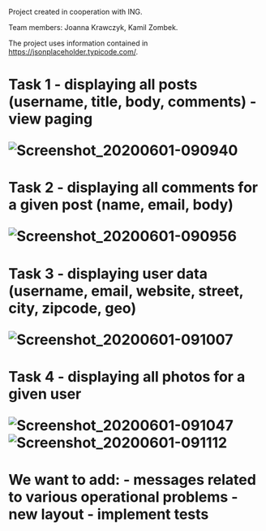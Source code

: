 Project created in cooperation with ING. 

Team members: 
Joanna Krawczyk,
Kamil Zombek.


The project uses information contained in https://jsonplaceholder.typicode.com/.


<h1>Task 1
- displaying all posts (username, title, body, comments)
- view paging

![Screenshot_20200601-090940](https://user-images.githubusercontent.com/56791894/83385012-b2756680-a3e8-11ea-9708-62fca24857cf.png)

<h1>Task 2
- displaying all comments for a given post (name, email, body)

![Screenshot_20200601-090956](https://user-images.githubusercontent.com/56791894/83385372-62e36a80-a3e9-11ea-8702-2fad6452a797.png)


<h1>Task 3
- displaying user data (username, email, website, street, city, zipcode, geo)

![Screenshot_20200601-091007](https://user-images.githubusercontent.com/56791894/83385406-77bffe00-a3e9-11ea-9c42-70ded8edd6c2.png)

<h1>Task 4
- displaying all photos for a given user

![Screenshot_20200601-091047](https://user-images.githubusercontent.com/56791894/83385431-860e1a00-a3e9-11ea-8c70-51b4ad62f79c.png)
![Screenshot_20200601-091112](https://user-images.githubusercontent.com/56791894/83385464-93c39f80-a3e9-11ea-91d8-e81b481838f8.png)




<h1>We want to add: 
- messages related to various operational problems
- new layout
- implement tests






